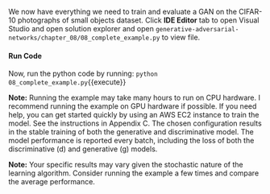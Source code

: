 We now have everything we need to train and evaluate a GAN on the CIFAR-10 photographs of
small objects dataset. Click **IDE Editor** tab to open Visual Studio and open solution explorer and open `generative-adversarial-networks/chapter_08/08_complete_example.py` to view file.

#### Run Code

Now, run the python code by running: `python 08_complete_example.py`{{execute}}

**Note:** Running the example may take many hours to run on CPU hardware. I recommend
running the example on GPU hardware if possible. If you need help, you can get started
quickly by using an AWS EC2 instance to train the model. See the instructions in Appendix C.
The chosen configuration results in the stable training of both the generative and discriminative model. The model performance is reported every batch, including the loss of both the
discriminative (d) and generative (g) models.

**Note:** Your specific results may vary given the stochastic nature of the learning algorithm.
Consider running the example a few times and compare the average performance.
